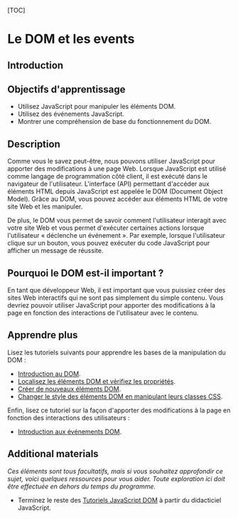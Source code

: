 [TOC]

# <b> Le DOM et les events</b>

## Introduction

## Objectifs d'apprentissage

- Utilisez JavaScript pour manipuler les éléments DOM.
- Utilisez des événements JavaScript.
- Montrer une compréhension de base du fonctionnement du DOM.

## Description

Comme vous le savez peut-être, nous pouvons utiliser JavaScript pour apporter des modifications à une page Web. Lorsque JavaScript est utilisé comme langage de programmation côté client, il est exécuté dans le navigateur de l'utilisateur. L'interface (API) permettant d'accéder aux éléments HTML depuis JavaScript est appelée le DOM (Document Object Model). Grâce au DOM, vous pouvez accéder aux éléments HTML de votre site Web et les manipuler.

De plus, le DOM vous permet de savoir comment l'utilisateur interagit avec votre site Web et vous permet d'exécuter certaines actions lorsque l'utilisateur « déclenche un événement ». Par exemple, lorsque l'utilisateur clique sur un bouton, vous pouvez exécuter du code JavaScript pour afficher un message de réussite.

## Pourquoi le DOM est-il important ?

En tant que développeur Web, il est important que vous puissiez créer des sites Web interactifs qui ne sont pas simplement du simple contenu. Vous devriez pouvoir utiliser JavaScript pour apporter des modifications à la page en fonction des interactions de l'utilisateur avec le contenu.

## Apprendre plus

Lisez les tutoriels suivants pour apprendre les bases de la manipulation du DOM :

- [Introduction au DOM](https://javascripttutorial.net/javascript-dom/document-object-model-in-javascript/).
- [Localisez les éléments DOM et vérifiez les propriétés](https://javascripttutorial.net/javascript-dom/javascript-queryselector/).
- [Créer de nouveaux éléments DOM](https://javascripttutorial.net/javascript-dom/javascript-createelement/).
- [Changer le style des éléments DOM en manipulant leurs classes CSS](https://javascripttutorial.net/javascript-dom/javascript-classlist/).

Enfin, lisez ce tutoriel sur la façon d'apporter des modifications à la page en fonction des interactions des utilisateurs :

- [Introduction aux événements DOM](https://www.javascripttutorial.net/javascript-dom/javascript-events/).

## Additional materials

*Ces éléments sont tous facultatifs, mais si vous souhaitez approfondir ce sujet, voici quelques ressources pour vous aider. Toute exploration ici doit être effectuée en dehors du temps du programme.*


- Terminez le reste des [Tutoriels JavaScript DOM](https://www.javascripttutorial.net/javascript-dom/) à partir du didacticiel JavaScript.